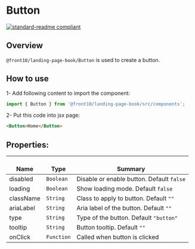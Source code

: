 # Button

[![standard-readme compliant](https://img.shields.io/badge/standard--readme-OK-green.svg?style=flat-square)](https://github.com/RichardLitt/standard-readme)

## Overview

`@front10/landing-page-book/Button` is used to create a button.

## How to use

1- Add following content to import the component:

```js
import { Button } from '@front10/landing-page-book/src/components';
```

2- Put this code into jsx page:

```html
<Button>Home</Button>
```

## Properties:

| </br>Name | </br>Type  | </br>Summary                              |
| --------- | ---------- | ----------------------------------------- |
| disabled  | `Boolean`  | Disable or enable button. Default `false` |
| loading   | `Boolean`  | Show loading mode. Default `false`        |
| className | `String`   | Class to apply to button. Default `""`    |
| ariaLabel | `String`   | Aria label of the button. Default `""`    |
| type      | `String`   | Type of the button. Default `"button"`    |
| tooltip   | `String`   | Button tooltip. Default `""`              |
| onClick   | `Function` | Called when button is clicked             |
